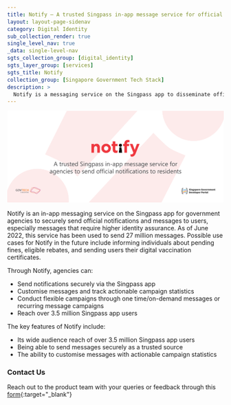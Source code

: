 ```yaml
---
title: Notify – A trusted Singpass in-app message service for official notifications to residents
layout: layout-page-sidenav
category: Digital Identity
sub_collection_render: true
single_level_nav: true
_data: single-level-nav
sgts_collection_group: [digital_identity]
sgts_layer_group: [services]
sgts_title: Notify
collection_group: [Singapore Government Tech Stack]
description: >
  Notify is a messaging service on the Singpass app to disseminate official government messages to users. Use Notify to boost your public campaigns now!
---
```


![Notify header banner](/assets/img/notify-HeaderBanner.png)

Notify is an in-app messaging service on the Singpass app for government agencies to securely send official notifications and messages to users, especially messages that require higher identity assurance. As of June 2022, this service has been used to send 27 million messages. Possible use cases for Notify in the future include informing individuals about pending fines, eligible rebates, and sending users their digital vaccination certificates.

Through Notify, agencies can:

- Send notifications securely via the Singpass app 
- Customise messages and track actionable campaign statistics 
- Conduct flexible campaigns through one time/on-demand messages or recurring message campaigns 
- Reach over 3.5 million Singpass app users 

The key features of Notify include:

- Its wide audience reach of over 3.5 million Singpass app users
- Being able to send messages securely as a trusted source  
- The ability to customise messages with actionable campaign statistics 

### Contact Us

Reach out to the product team with your queries or feedback through this [form](https://form.gov.sg/#!/62280856ba91100012050933){:target="\_blank"}

